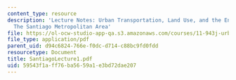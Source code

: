 ```yaml
---
content_type: resource
description: 'Lecture Notes: Urban Transportation, Land Use, and the Environment :
  The Santiago Metropolitan Area'
file: https://ol-ocw-studio-app-qa.s3.amazonaws.com/courses/11-943j-urban-transportation-land-use-and-the-environment-spring-2002/59543f1aff76ba5659a1e3bd72dae207_SantiagoLecture1.pdf
file_type: application/pdf
parent_uid: d94c6824-766e-f0dc-d714-c88bc9fd0fdd
resourcetype: Document
title: SantiagoLecture1.pdf
uid: 59543f1a-ff76-ba56-59a1-e3bd72dae207
---
```


